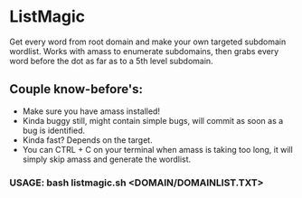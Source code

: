 # ListMagic
Get every word from root domain and make your own targeted subdomain wordlist. Works with amass to enumerate subdomains, then grabs every word before the dot as far as to a 5th level subdomain.

## Couple know-before's:
- Make sure you have amass installed!
- Kinda buggy still, might contain simple bugs, will commit as soon as a bug is identified.
- Kinda fast? Depends on the target.
- You can CTRL + C on your terminal when amass is taking too long, it will simply skip amass and generate the wordlist.

### USAGE: bash listmagic.sh <DOMAIN/DOMAINLIST.TXT>
